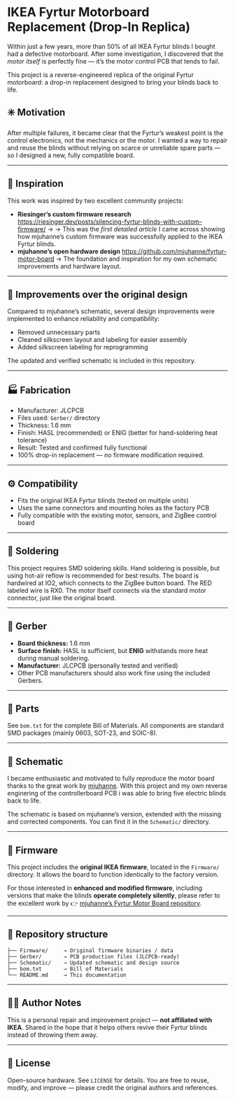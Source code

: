 # IKEA Fyrtur Motorboard Replacement (Drop-In Replica)

Within just a few years, more than 50% of all IKEA Fyrtur blinds I bought had a defective motorboard.
After some investigation, I discovered that the *motor itself* is perfectly fine — it’s the motor control PCB that tends to fail.

This project is a reverse-engineered replica of the original Fyrtur motorboard: a drop-in replacement designed to bring your blinds back to life.

## ✳️ Motivation

After multiple failures, it became clear that the Fyrtur’s weakest point is the control electronics, not the mechanics or the motor.
I wanted a way to repair and reuse the blinds without relying on scarce or unreliable spare parts — so I designed a new, fully compatible board.

------

## 🧠 Inspiration

This work was inspired by two excellent community projects:

- **Riesinger’s custom firmware research**
   https://riesinger.dev/posts/silencing-fyrtur-blinds-with-custom-firmware/
   → → This was the *first detailed article* I came across showing how mjuhanne’s custom firmware was successfully applied to the IKEA Fyrtur blinds.
- **mjuhanne’s open hardware design**
   https://github.com/mjuhanne/fyrtur-motor-board
   → The foundation and inspiration for my own schematic improvements and hardware layout.

------

## 🧩 Improvements over the original design

Compared to mjuhanne’s schematic, several design improvements were implemented to enhance reliability and compatibility:

- Removed unnecessary parts
- Cleaned silkscreen layout and labeling for easier assembly
- Added silkscreen labeling for reprogramming

The updated and verified schematic is included in this repository.

------

## 🏭 Fabrication

- Manufacturer: JLCPCB
- Files used: `Gerber/` directory
- Thickness: 1.6 mm
- Finish: HASL (recommended) or ENIG (better for hand-soldering heat tolerance)
- Result: Tested and confirmed fully functional
- 100% drop-in replacement — no firmware modification required.

------

## ⚙️ Compatibility

- Fits the original IKEA Fyrtur blinds (tested on multiple units)
- Uses the same connectors and mounting holes as the factory PCB
- Fully compatible with the existing motor, sensors, and ZigBee control board

------

## 🔧 Soldering

This project requires SMD soldering skills. Hand soldering is possible, but using hot-air reflow is recommended for best results.
The board is hardwired at IO2, which connects to the ZigBee button board. The RED labeled wire is RX0.
The motor itself connects via the standard motor connector, just like the original board.

------

## 🧱 Gerber

- **Board thickness:** 1.6 mm
- **Surface finish:** HASL is sufficient, but **ENIG** withstands more heat during manual soldering.
- **Manufacturer:** JLCPCB (personally tested and verified)
- Other PCB manufacturers should also work fine using the included Gerbers.

------

## 🧩 Parts

See `bom.txt` for the complete Bill of Materials.
All components are standard SMD packages (mainly 0603, SOT-23, and SOIC-8).

------

## 🧾 Schematic

I became enthusiastic and motivated to fully reproduce the motor board thanks to the great work by [mjuhanne](https://github.com/mjuhanne/fyrtur-motor-board).
With this project and my own reverse enginering of the controllerboard PCB i was able to bring five electric blinds back to life.

The schematic is based on mjuhanne’s version, extended with the missing and corrected components. You can find it in the `Schematic/` directory.

------

## 💾 Firmware

This project includes the **original IKEA firmware**, located in the `Firmware/` directory.
It allows the board to function identically to the factory version.

For those interested in **enhanced and modified firmware**, including versions that make the blinds **operate completely silently**, please refer to the excellent work by
 👉 [mjuhanne’s Fyrtur Motor Board repository](https://github.com/mjuhanne/fyrtur-motor-board).

------

## 📁 Repository structure

```
├── Firmware/     → Original firmware binaries / data
├── Gerber/       → PCB production files (JLCPCB-ready)
├── Schematic/    → Updated schematic and design source
├── bom.txt       → Bill of Materials
└── README.md     → This documentation
```

------

## 🧑‍🔬 Author Notes

This is a personal repair and improvement project — **not affiliated with IKEA**.
Shared in the hope that it helps others revive their Fyrtur blinds instead of throwing them away.

------

## 📜 License

Open-source hardware. See `LICENSE` for details.
You are free to reuse, modify, and improve — please credit the original authors and references.
